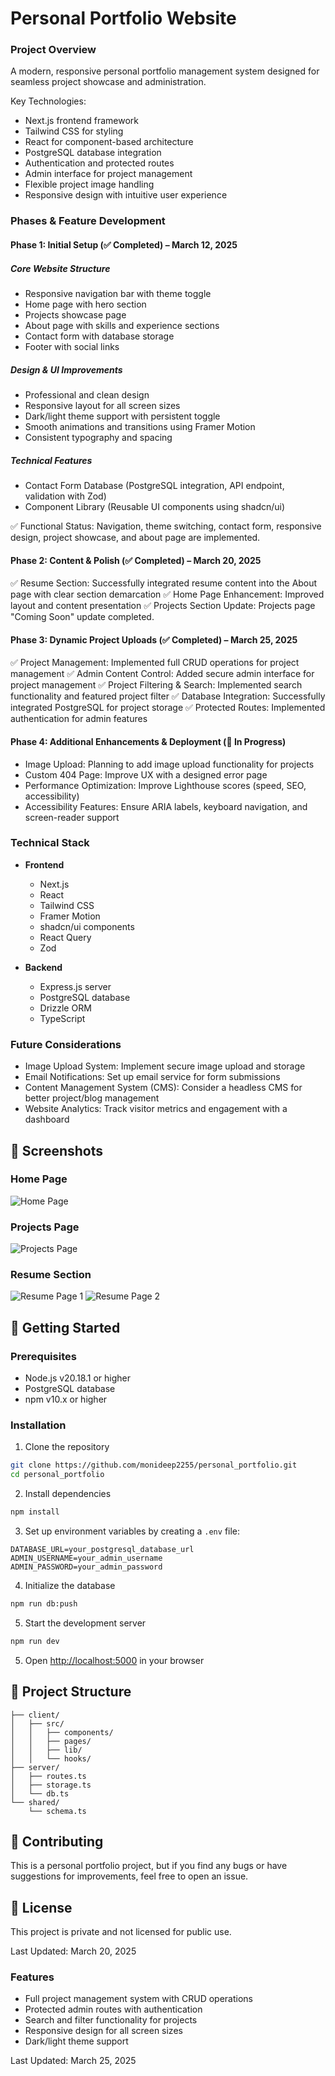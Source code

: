 # Personal Portfolio Website

### Project Overview
A modern, responsive personal portfolio management system designed for seamless project showcase and administration.

Key Technologies:
- Next.js frontend framework
- Tailwind CSS for styling
- React for component-based architecture
- PostgreSQL database integration
- Authentication and protected routes
- Admin interface for project management
- Flexible project image handling
- Responsive design with intuitive user experience

### Phases & Feature Development

#### Phase 1: Initial Setup (✅ Completed) – March 12, 2025

##### Core Website Structure
- Responsive navigation bar with theme toggle
- Home page with hero section
- Projects showcase page
- About page with skills and experience sections
- Contact form with database storage
- Footer with social links

##### Design & UI Improvements
- Professional and clean design
- Responsive layout for all screen sizes
- Dark/light theme support with persistent toggle
- Smooth animations and transitions using Framer Motion
- Consistent typography and spacing

##### Technical Features
- Contact Form Database (PostgreSQL integration, API endpoint, validation with Zod)
- Component Library (Reusable UI components using shadcn/ui)

✅ Functional Status: Navigation, theme switching, contact form, responsive design, project showcase, and about page are implemented.

#### Phase 2: Content & Polish (✅ Completed) – March 20, 2025
✅ Resume Section: Successfully integrated resume content into the About page with clear section demarcation
✅ Home Page Enhancement: Improved layout and content presentation
✅ Projects Section Update: Projects page "Coming Soon" update completed.

#### Phase 3: Dynamic Project Uploads (✅ Completed) – March 25, 2025
✅ Project Management: Implemented full CRUD operations for project management
✅ Admin Content Control: Added secure admin interface for project management
✅ Project Filtering & Search: Implemented search functionality and featured project filter
✅ Database Integration: Successfully integrated PostgreSQL for project storage
✅ Protected Routes: Implemented authentication for admin features

#### Phase 4: Additional Enhancements & Deployment (🚧 In Progress)
- Image Upload: Planning to add image upload functionality for projects
- Custom 404 Page: Improve UX with a designed error page
- Performance Optimization: Improve Lighthouse scores (speed, SEO, accessibility)
- Accessibility Features: Ensure ARIA labels, keyboard navigation, and screen-reader support

### Technical Stack
- **Frontend**
  - Next.js
  - React
  - Tailwind CSS
  - Framer Motion
  - shadcn/ui components
  - React Query
  - Zod

- **Backend**
  - Express.js server
  - PostgreSQL database
  - Drizzle ORM
  - TypeScript

### Future Considerations
- Image Upload System: Implement secure image upload and storage
- Email Notifications: Set up email service for form submissions
- Content Management System (CMS): Consider a headless CMS for better project/blog management
- Website Analytics: Track visitor metrics and engagement with a dashboard

## 📸 Screenshots

### Home Page
![Home Page]()

### Projects Page
![Projects Page]()

### Resume Section
![Resume Page 1]()
![Resume Page 2]()

## 🚀 Getting Started

### Prerequisites
- Node.js v20.18.1 or higher
- PostgreSQL database
- npm v10.x or higher

### Installation

1. Clone the repository
```bash
git clone https://github.com/monideep2255/personal_portfolio.git
cd personal_portfolio
```

2. Install dependencies
```bash
npm install
```

3. Set up environment variables by creating a `.env` file:
```env
DATABASE_URL=your_postgresql_database_url
ADMIN_USERNAME=your_admin_username
ADMIN_PASSWORD=your_admin_password
```

4. Initialize the database
```bash
npm run db:push
```

5. Start the development server
```bash
npm run dev
```

5. Open [http://localhost:5000](http://localhost:5000) in your browser

## 📝 Project Structure

```
├── client/
│   ├── src/
│   │   ├── components/
│   │   ├── pages/
│   │   ├── lib/
│   │   └── hooks/
├── server/
│   ├── routes.ts
│   ├── storage.ts
│   └── db.ts
└── shared/
    └── schema.ts
```

## 🤝 Contributing

This is a personal portfolio project, but if you find any bugs or have suggestions for improvements, feel free to open an issue.

## 📄 License

This project is private and not licensed for public use.

Last Updated: March 20, 2025

### Features
- Full project management system with CRUD operations
- Protected admin routes with authentication
- Search and filter functionality for projects
- Responsive design for all screen sizes
- Dark/light theme support

Last Updated: March 25, 2025